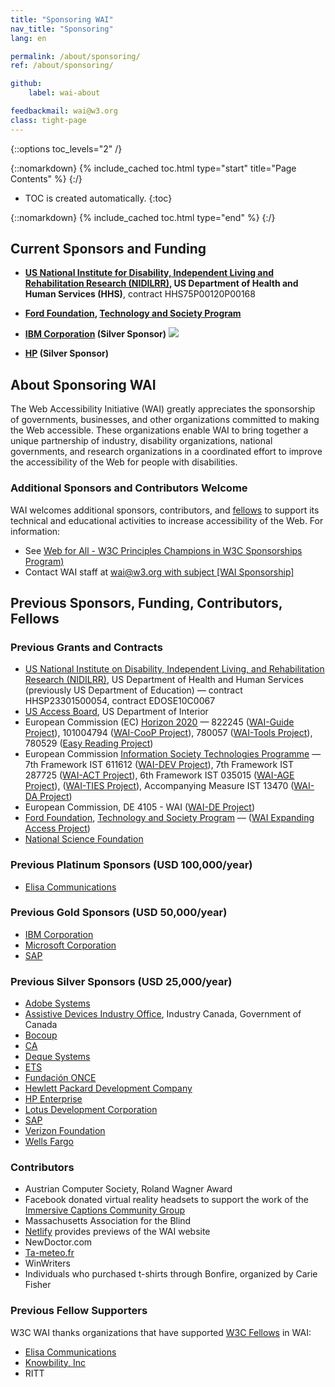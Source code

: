 ```yaml
---
title: "Sponsoring WAI"
nav_title: "Sponsoring"
lang: en

permalink: /about/sponsoring/
ref: /about/sponsoring/

github:
    label: wai-about

feedbackmail: wai@w3.org
class: tight-page
---
```


{::options toc_levels="2" /}

{::nomarkdown}
{% include_cached toc.html type="start" title="Page Contents" %}
{:/}

-   TOC is created automatically.
{:toc}

{::nomarkdown}
{% include_cached toc.html type="end" %}
{:/}

## Current Sponsors and Funding

-   **[US National Institute for Disability, Independent Living and Rehabilitation Research (NIDILRR)](http://www.acl.gov/programs/NIDILRR/), US Department of Health and Human Services (HHS)**, contract HHS75P00120P00168 <!-- ([WAI-Core 2015, 2020Projects](https://www.w3.org/WAI/Core2015/)) -->

-   **[Ford Foundation](https://www.fordfoundation.org/), [Technology and Society Program](https://www.fordfoundation.org/work/challenging-inequality/technology-and-society/)**<!-- ([WAI-Core Ford Project](https://www.w3.org/WAI/wai-core-ford/)) -->

-   **[IBM Corporation](http://www.ibm.com/able) (Silver Sponsor)**
    ![](https://w3.org/Icons/ibm_screen_blue_2px.gif)

-   **[HP](https://www.hp.com) (Silver Sponsor)**

## About Sponsoring WAI

The Web Accessibility Initiative (WAI) greatly appreciates the sponsorship of governments, businesses, and other organizations committed to making the Web accessible. These organizations enable WAI to bring together a unique partnership of industry, disability organizations, national governments, and research organizations in a coordinated effort to improve the accessibility of the Web for people with disabilities.

### Additional Sponsors and Contributors Welcome

WAI welcomes additional sponsors, contributors, and [fellows](https://www.w3.org/Consortium/Recruitment/Fellows) to support its technical and educational activities to increase accessibility of the Web. For information:
* See [Web for All - W3C Principles Champions in W3C Sponsorships Program)](https://www.w3.org/sponsor/#web-for-all-w3c-principles-champions)
* Contact WAI staff at [wai@w3.org with subject [WAI Sponsorship]](mailto:wai@w3.org?subject=%5BWAI%20Sponsorship%5D)

## Previous Sponsors, Funding, Contributors, Fellows

### Previous Grants and Contracts

-   [US National Institute on Disability, Independent Living, and Rehabilitation Research (NIDILRR)](http://www.ed.gov/about/offices/list/osers/nidrr/index.html), US Department of Health and Human Services (previously US Department of Education) &mdash; contract HHSP23301500054, contract EDOSE10C0067<!-- ([WAI-Core 2010 Project]https://www.w3.org/WAI/Core/Overview.html)) -->
-   [US Access Board](https://www.access-board.gov/), US Department of Interior <!-- ([WCAG TAProject](https://www.w3.org/WAI/WCAGTA/Overview.html)) -->    
-   European Commission (EC) [Horizon 2020](https://ec.europa.eu/programmes/horizon2020/) &mdash;  822245 ([WAI-Guide Project](https://www.w3.org/WAI/about/projects/wai-guide/)), 101004794 ([WAI-CooP Project](https://www.w3.org/WAI/about/projects/wai-coop/)), 780057 ([WAI-Tools Project](https://www.w3.org/WAI/about/projects/wai-tools/)), 780529 ([Easy Reading Project](https://www.w3.org/WAI/about/projects/easy-reading/))
-   European Commission [Information Society Technologies Programme](http://cordis.europa.eu/ist/) &mdash; 7th Framework IST 611612 ([WAI-DEV Project](http://www.w3.org/WAI/DEV/)), 7th Framework IST 287725 ([WAI-ACT Project](https://www.w3.org/WAI/ACT/Overview.html)), 6th Framework IST 035015 ([WAI-AGE Project](https://www.w3.org/WAI/WAI-AGE/Overview.html)), ([WAI-TIES Project](https://www.w3.org/WAI/TIES/Overview.html)), Accompanying Measure IST 13470 ([WAI-DA Project](https://www.w3.org/WAI/WAIDA/))
-   European Commission, DE 4105 - WAI ([WAI-DE Project](https://www.w3.org/WAI/TIDE/FR2.htm))
-   [Ford Foundation](https://www.fordfoundation.org/), [Technology and Society Program](https://www.fordfoundation.org/work/challenging-inequality/technology-and-society/) &mdash; ([WAI Expanding Access Project](https://www.w3.org/WAI/expand-access/))
-   [National Science Foundation](http://www.nsf.gov)

### Previous Platinum Sponsors (USD 100,000/year)

-   [Elisa Communications](http://www.elisa.fi/)

### Previous Gold Sponsors (USD 50,000/year)

-   [IBM Corporation](http://www.ibm.com/able)
-   [Microsoft Corporation](http://www.microsoft.com/)
-   [SAP](http://www.sap.com/)

### Previous Silver Sponsors (USD 25,000/year)

-   [Adobe Systems](http://www.adobe.com/)
-   [Assistive Devices Industry
    Office](http://strategis.ic.gc.ca/epic/internet/inadio-biaaf.nsf/vwGeneratedInterE/home),
    Industry Canada, Government of Canada
-   [Bocoup](https://bocoup.com/)
-   [CA](http://www.ca.com/)
-   [Deque Systems](http://www.deque.com/)
-   [ETS](http://www.ets.org/)
-   [Fundación ONCE](http://www.fundaciononce.es/)
-   [Hewlett Packard Development Company](http://www.hp.com/)
-   [HP Enterprise](https://www.hpe.com/us/en/home.html)
-   [Lotus Development Corporation](http://www.lotus.com)
-   [SAP](http://www.sap.com/)
-   [Verizon
    Foundation](http://www22.verizon.com/content/verizonglobalhome/ghp_landing.aspx)
-   [Wells Fargo](http://www.wellsfargo.com/home.htm)

### Contributors

-   Austrian Computer Society, Roland Wagner Award
-   Facebook donated virtual reality headsets to support the work of the [Immersive Captions Community Group](https://www.w3.org/community/immersive-captions/)
-   Massachusetts Association for the Blind
-   [Netlify](https://www.netlify.com/) provides previews of the WAI website
-   NewDoctor.com
-   [Ta-meteo.fr](http://www.ta-meteo.fr "Ta-Meteo.fr")
-   WinWriters
-   Individuals who purchased t-shirts through Bonfire, organized by Carie Fisher

### Previous Fellow Supporters

W3C WAI thanks organizations that have supported [W3C Fellows](https://www.w3.org/Consortium/Recruitment/Fellows) in WAI:

-  [Elisa Communications](http://www.elisa.fi/)
-  [Knowbility, Inc](https://knowbility.org/)
-  RITT
